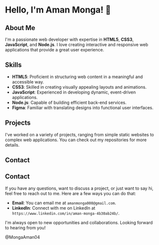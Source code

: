 # Hello, I'm Aman Monga! 👋

## About Me

I'm a passionate web developer with expertise in **HTML5**, **CSS3**, **JavaScript**, and **Node.js**. I love creating interactive and responsive web applications that provide a great user experience.

## Skills

- **HTML5**: Proficient in structuring web content in a meaningful and accessible way.
- **CSS3**: Skilled in creating visually appealing layouts and animations.
- **JavaScript**: Experienced in developing dynamic, event-driven applications.
- **Node.js**: Capable of building efficient back-end services.
- **Figma**: Familiar with translating designs into functional user interfaces.

## Projects

I've worked on a variety of projects, ranging from simple static websites to complex web applications. You can check out my repositories for more details.

## Contact

## Contact

If you have any questions, want to discuss a project, or just want to say hi, feel free to reach out to me. Here are a few ways you can do that:

- **Email**: You can email me at `amanmonga000@gmail.com`.
- **LinkedIn**: Connect with me on LinkedIn at `https://www.linkedin.com/in/aman-monga-4b30ab24b/`.

I'm always open to new opportunities and collaborations. Looking forward to hearing from you!

@MongaAman04

